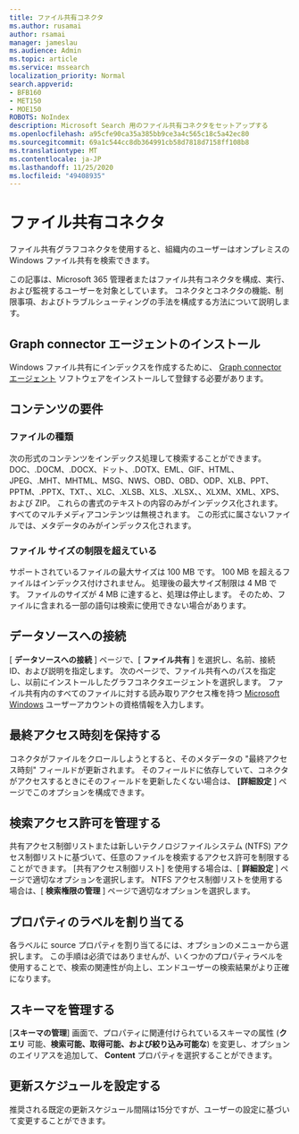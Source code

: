 ```yaml
---
title: ファイル共有コネクタ
ms.author: rusamai
author: rsamai
manager: jameslau
ms.audience: Admin
ms.topic: article
ms.service: mssearch
localization_priority: Normal
search.appverid:
- BFB160
- MET150
- MOE150
ROBOTS: NoIndex
description: Microsoft Search 用のファイル共有コネクタをセットアップする
ms.openlocfilehash: a95cfe90ca35a385bb9ce3a4c565c18c5a42ec80
ms.sourcegitcommit: 69a1c544cc8db364991cb58d7818d7158ff108b8
ms.translationtype: MT
ms.contentlocale: ja-JP
ms.lasthandoff: 11/25/2020
ms.locfileid: "49408935"
---
```

# <a name="file-share-connector"></a>ファイル共有コネクタ

ファイル共有グラフコネクタを使用すると、組織内のユーザーはオンプレミスの Windows ファイル共有を検索できます。

この記事は、Microsoft 365 管理者またはファイル共有コネクタを構成、実行、および監視するユーザーを対象としています。 コネクタとコネクタの機能、制限事項、およびトラブルシューティングの手法を構成する方法について説明します。

## <a name="install-graph-connector-agent"></a>Graph connector エージェントのインストール

Windows ファイル共有にインデックスを作成するために、 [Graph connector エージェント](on-prem-agent.md) ソフトウェアをインストールして登録する必要があります。

## <a name="content-requirements"></a>コンテンツの要件

### <a name="file-types"></a>ファイルの種類

次の形式のコンテンツをインデックス処理して検索することができます。 DOC、.DOCM、.DOCX、ドット、.DOTX、EML、GIF、HTML、JPEG、.MHT、MHTML、MSG、NWS、OBD、OBD、ODP、XLB、PPT、PPTM、.PPTX、TXT、、XLC、.XLSB、XLS、.XLSX、、XLXM、XML、XPS、および ZIP。 これらの書式のテキストの内容のみがインデックス化されます。 すべてのマルチメディアコンテンツは無視されます。 この形式に属さないファイルでは、メタデータのみがインデックス化されます。

### <a name="file-size-limits"></a>ファイル サイズの制限を超えている

サポートされているファイルの最大サイズは 100 MB です。 100 MB を超えるファイルはインデックス付けされません。 処理後の最大サイズ制限は 4 MB です。 ファイルのサイズが 4 MB に達すると、処理は停止します。 そのため、ファイルに含まれる一部の語句は検索に使用できない場合があります。

## <a name="connect-to-a-data-source"></a>データソースへの接続

[ **データソースへの接続** ] ページで、[ **ファイル共有** ] を選択し、名前、接続 ID、および説明を指定します。 次のページで、ファイル共有へのパスを指定し、以前にインストールしたグラフコネクタエージェントを選択します。 ファイル共有内のすべてのファイルに対する読み取りアクセス権を持つ [Microsoft Windows](https://microsoft.com/windows) ユーザーアカウントの資格情報を入力します。

## <a name="preserve-last-access-time"></a>最終アクセス時刻を保持する

コネクタがファイルをクロールしようとすると、そのメタデータの "最終アクセス時刻" フィールドが更新されます。 そのフィールドに依存していて、コネクタがアクセスするときにそのフィールドを更新したくない場合は、 **[詳細設定** ] ページでこのオプションを構成できます。

## <a name="manage-search-permissions"></a>検索アクセス許可を管理する

共有アクセス制御リストまたは新しいテクノロジファイルシステム (NTFS) アクセス制御リストに基づいて、任意のファイルを検索するアクセス許可を制限することができます。 [共有アクセス制御リスト] を使用する場合は、[ **詳細設定** ] ページで適切なオプションを選択します。 NTFS アクセス制御リストを使用する場合は、[ **検索権限の管理** ] ページで適切なオプションを選択します。

## <a name="assign-property-labels"></a>プロパティのラベルを割り当てる

各ラベルに source プロパティを割り当てるには、オプションのメニューから選択します。 この手順は必須ではありませんが、いくつかのプロパティラベルを使用することで、検索の関連性が向上し、エンドユーザーの検索結果がより正確になります。

## <a name="manage-schema"></a>スキーマを管理する

[**スキーマの管理**] 画面で、プロパティに関連付けられているスキーマの属性 (**クエリ** 可能、**検索****可能、取得可能、および****絞り込み可能な**) を変更し、オプションのエイリアスを追加して、 **Content** プロパティを選択することができます。

## <a name="set-the-refresh-schedule"></a>更新スケジュールを設定する

推奨される既定の更新スケジュール間隔は15分ですが、ユーザーの設定に基づいて変更することができます。
